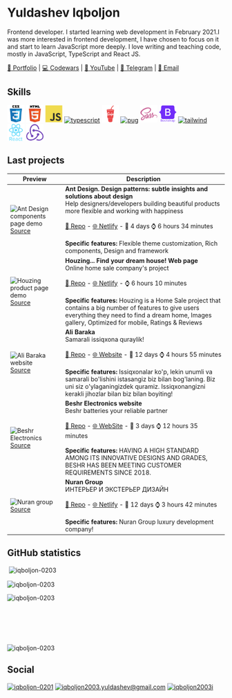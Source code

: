 # Yuldashev Iqboljon

Frontend developer. I started learning web development in February 2021.I was more interested in frontend development, I have chosen to focus on it and start to learn JavaScript more deeply. I love writing and teaching code, mostly in JavaScript, TypeScript and React JS.

[💼 Portfolio](https://senior-yuldashev.netlify.app/home) | [:computer: Codewars](https://www.codewars.com/users/iqboljon0201) | [🔴 YouTube](https://www.youtube.com/channel/UCDLAhvbFv2_QEuZer5xvXFA) | [💬 Telegram](https://t.me/YulDaShev_code) | [📧 Email](mailto:iqboljon2003.yuldashev@gmail.com)

<p align="left">
</p>

## Skills

<p align="left">
    <a href="https://www.w3schools.com/css/" target="_blank" rel="noreferrer"><img src="https://raw.githubusercontent.com/devicons/devicon/master/icons/css3/css3-original-wordmark.svg" alt="css3" width="40" height="40"/></a>
    <a href="https://www.w3.org/html/" target="_blank" rel="noreferrer"><img src="https://raw.githubusercontent.com/devicons/devicon/master/icons/html5/html5-original-wordmark.svg" alt="html5" width="40" height="40"/></a>
    <a href="https://developer.mozilla.org/en-US/docs/Web/JavaScript" target="_blank" rel="noreferrer"><img src="https://raw.githubusercontent.com/devicons/devicon/master/icons/javascript/javascript-original.svg" alt="javascript" width="40" height="40"/></a>
     <a href="https://www.typescriptlang.org/docs/" target="_blank" rel="noreferrer"><img src="https://upload.wikimedia.org/wikipedia/commons/thumb/4/4c/Typescript_logo_2020.svg/1200px-Typescript_logo_2020.svg.png" alt="typescript" width="40" height="40"/></a>
    <a href="https://gulpjs.com" target="_blank" rel="noreferrer"><img src="https://raw.githubusercontent.com/devicons/devicon/master/icons/gulp/gulp-plain.svg" alt="gulp" width="40" height="40"/></a>
    <a href="https://pugjs.org" target="_blank" rel="noreferrer"><img src="https://cdn.worldvectorlogo.com/logos/pug.svg" alt="pug" width="40" height="40"/></a>
    <a href="https://sass-lang.com" target="_blank" rel="noreferrer"><img src="https://raw.githubusercontent.com/devicons/devicon/master/icons/sass/sass-original.svg" alt="sass" width="40" height="40"/></a>
    <a href="https://getbootstrap.com" target="_blank" rel="noreferrer"><img src="https://raw.githubusercontent.com/devicons/devicon/master/icons/bootstrap/bootstrap-plain-wordmark.svg" alt="bootstrap" width="40" height="40"/></a>
    <a href="https://tailwindcss.com/" target="_blank" rel="noreferrer"><img src="https://www.vectorlogo.zone/logos/tailwindcss/tailwindcss-icon.svg" alt="tailwind" width="40" height="40"/></a>
    <a href="https://reactjs.org/" target="_blank" rel="noreferrer"><img src="https://raw.githubusercontent.com/devicons/devicon/master/icons/react/react-original-wordmark.svg" alt="react" width="40" height="40"/></a>
    <a href="https://redux.js.org" target="_blank" rel="noreferrer"><img src="https://raw.githubusercontent.com/devicons/devicon/master/icons/redux/redux-original.svg" alt="redux" width="40" height="40"/></a>
</p>

## Last projects

| Preview  | Description |
|---|---|
| <img src="https://spontaneous-wisp-3d7911.netlify.app/img/Screenshot_1.jpg" alt="Ant Design components page demo" width="250"><br/>[Source](https://wbba.netlify.app/)| <b>Ant Design. Design patterns: subtle insights and solutions about design</b><br/>Help designers/developers building beautiful products more flexible and working with happiness<br/> <br/> [📃 Repo](https://github.com/iqboljon-0203/ant-design-library) - [🌐 Netlify](https://antd-library-self.netlify.app/components) - 📅 4 days ⌚ 6 hours 34 minutes<br/><br/><b>Specific features: </b>Flexible theme customization, Rich components, Design and framework|
| <img src="https://keen-pastelito-f017db.netlify.app/houzing-intro.jpg" alt="Houzing product page demo" width="250"><br/>[Source](https://demoapus2.com/landing-page/houzing/)| <b>Houzing... Find your dream house! Web page</b><br/>Online home sale company's project<br/> <br/> [📃 Repo](https://github.com/iqboljon-0203/Houzing) - [🌐 Netlify](https://houzing-demo-project.netlify.app/) - ⌚ 6 hours 10 minutes<br/><br/><b>Specific features: </b>Houzing is a Home Sale project that contains a big number of features to give users everything they need to find a dream home, Images gallery, Optimized for mobile, Ratings & Reviews|
| <img src="https://i.ibb.co/2t38c8T/ali-baraka.png" alt="Ali Baraka website" width="250"><br/>[Source](https://youtu.be/121obV8gsCk)| <b>Ali Baraka</b><br/>Samarali issiqxona quraylik!<br/><br/>[📃 Repo](https://github.com/iqboljon-0203/Ali-Baraka) - [🌐 Website](https://alibaraka.com/) - 📅 12 days ⌚ 4 hours 55 minutes<br/><br/><b>Specific features: </b>Issiqxonalar ko'p, lekin unumli va samarali bo'lishini istasangiz biz bilan bog'laning. Biz uni siz o'ylaganingizdek quramiz. Issiqxonangizni kerakli jihozlar bilan biz bilan boyiting!|
| <img src="https://encrypted-tbn0.gstatic.com/images?q=tbn:ANd9GcTH3bHE44VaWJlfDRdlHt5oOeOh2-LHqIUDzg&usqp=CAU" alt="Beshr Electronics" width="250"><br/>[Source](https://www.facebook.com/beshrbatteries)| <b>Beshr Electronics website</b><br/>Beshr batteries your reliable partner<br/> <br/>[📃 Repo](https://github.com/iqboljon-0203/Beshr-electronics) - [🌐 WebSite](https://beshr.uz/) - 📅 3 days ⌚ 12 hours 35 minutes <br/><br/><b>Specific features: </b>HAVING A HIGH STANDARD AMONG ITS INNOVATIVE DESIGNS AND GRADES, BESHR HAS BEEN MEETING CUSTOMER REQUIREMENTS SINCE 2018.|
| <img src="https://scontent.ftas1-2.fna.fbcdn.net/v/t39.30808-6/300387721_751596662871356_1099228944065820000_n.jpg?_nc_cat=100&ccb=1-7&_nc_sid=e3f864&_nc_ohc=0_KeOzqFYnIAX_YBZpS&_nc_ht=scontent.ftas1-2.fna&oh=00_AfChuwDzLnWhU_Q-hnB5yGqrAXIVI61M7E6Lqpao70oxKA&oe=643BC44E" alt="Nuran group" width="250"><br/>[Source](https://www.facebook.com/people/Nuran-Group/100040630872774/)| <b>Nuran Group</b><br/>ИНТЕРЬЕР И ЭКСТЕРЬЕР ДИЗАЙН<br/> <br/>[📃 Repo](https://github.com/iqboljon-0203/Nuran-Group) - [🌐 Netlify](https://nuran-group.netlify.app/) - 📅 12 days ⌚ 3 hours 42 minutes <br/><br/><b>Specific features: </b>Nuran Group luxury development company!|

## GitHub statistics

<p>&nbsp;<img align="center" src="https://github-readme-stats.vercel.app/api?username=iqboljon-0203&show_icons=true&locale=en" alt="iqboljon-0203" /></p>

<p><img align="center" src="https://github-readme-streak-stats.herokuapp.com/?user=iqboljon-0203&" alt="iqboljon-0203" /></p>

<p><img align="left" src="https://github-readme-stats.vercel.app/api/top-langs?username=iqboljon-0203&show_icons=true&locale=en&layout=compact" alt="iqboljon-0203" /></p>

<br/><br/><br/><br/><br style="display: inline-block;" /> <br style="display: inline-block;" />
<p align="left"> <img src="https://komarev.com/ghpvc/?username=iqboljon-0203&label=Profile%20views&color=0e75b6&style=flat" alt="iqboljon-0203" /> </p>

## Social

<p align="left">
<a href="https://www.instagram.com/iqboljon_0201/" target="blank"><img align="center" src="https://raw.githubusercontent.com/rahuldkjain/github-profile-readme-generator/master/src/images/icons/Social/instagram.svg" alt="iqboljon-0201" height="30" width="40" /></a>
<a href="https://www.youtube.com/channel/UCDLAhvbFv2_QEuZer5xvXFA" target="blank"><img align="center" src="https://raw.githubusercontent.com/rahuldkjain/github-profile-readme-generator/master/src/images/icons/Social/youtube.svg" alt="iqboljon2003.yuldashev@gmail.com" height="30" width="40" /></a>
<a href="https://leetcode.com/iqboljon2003i/" target="blank"><img align="center" src="https://raw.githubusercontent.com/rahuldkjain/github-profile-readme-generator/master/src/images/icons/Social/leet-code.svg" alt="iqboljon2003i" height="30" width="40" /></a>
</p>

 

